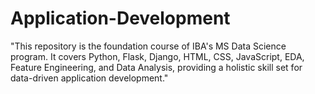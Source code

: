 # Application-Development
"This repository is the foundation course of IBA's MS Data Science program. It covers Python, Flask, Django, HTML, CSS, JavaScript, EDA, Feature Engineering, and Data Analysis, providing a holistic skill set for data-driven application development."

